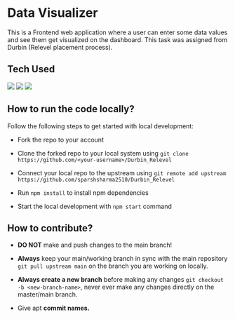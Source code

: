 # Data Visualizer

This is a Frontend web application where a user can enter some data values and see them get visualized on the dashboard. This task was assigned from Durbin (Relevel placement process).

## Tech Used

<p align="left">
<img src = "https://img.shields.io/badge/React-20232A?style=for-the-badge&logo=react&logoColor=61DAFB"/>
<img src = "https://img.shields.io/badge/tailwindcss-%2338B2AC.svg?style=for-the-badge&logo=tailwind-css&logoColor=white"/>
<img src = "https://img.shields.io/badge/JavaScript-323330?style=for-the-badge&logo=javascript&logoColor=F7DF1E" />
</p>

## How to run the code locally?

Follow the following steps to get started with local development:

-   Fork the repo to your account

-   Clone the forked repo to your local system using `git clone https://github.com/<your-username>/Durbin_Relevel`

-   Connect your local repo to the upstream using `git remote add upstream https://github.com/sparshsharma2510/Durbin_Relevel`

-   Run `npm install` to install npm dependencies

-   Start the local development with `npm start` command

## How to contribute?

-   **DO NOT** make and push changes to the main branch!

-   **Always** keep your main/working branch in sync with the main repository `git pull upstream main` on the branch you are working on locally.

-   **Always create a new branch** before making any changes `git checkout -b <new-branch-name>`, never ever make any changes directly on the master/main branch.

- Give apt **commit names.**
